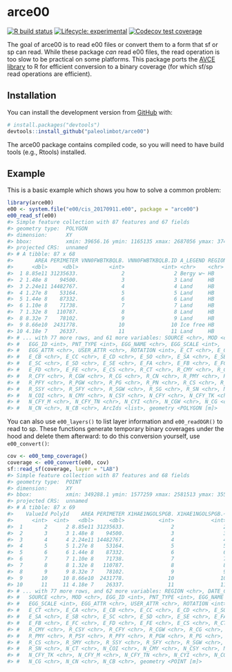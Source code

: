 
<!-- README.md is generated from README.Rmd. Please edit that file -->

# arce00

<!-- badges: start -->

[![R build
status](https://github.com/paleolimbot/arce00/workflows/R-CMD-check/badge.svg)](https://github.com/paleolimbot/arce00/actions)
[![Lifecycle:
experimental](https://img.shields.io/badge/lifecycle-experimental-orange.svg)](https://www.tidyverse.org/lifecycle/#experimental)
[![Codecov test
coverage](https://codecov.io/gh/paleolimbot/arce00/branch/master/graph/badge.svg)](https://codecov.io/gh/paleolimbot/arce00?branch=master)
<!-- badges: end -->

The goal of arce00 is to read e00 files or convert them to a form that
sf or sp can read. While these package *can* read e00 files, the read
operation is too slow to be practical on some platforms. This package
ports the [AVCE library](http://avce00.maptools.org/avce00/avce00.html)
to R for efficient conversion to a binary coverage (for which sf/sp read
operations are efficient).

## Installation

You can install the development version from
[GitHub](https://github.com/) with:

``` r
# install.packages("devtools")
devtools::install_github("paleolimbot/arce00")
```

The arce00 package contains compiled code, so you will need to have
build tools (e.g., Rtools) installed.

## Example

This is a basic example which shows you how to solve a common problem:

``` r
library(arce00)
e00 <- system.file("e00/cis_20170911.e00", package = "arce00")
e00_read_sf(e00)
#> Simple feature collection with 87 features and 67 fields
#> geometry type:  POLYGON
#> dimension:      XY
#> bbox:           xmin: 39656.16 ymin: 1165135 xmax: 2687056 ymax: 3743606
#> projected CRS:  unnamed
#> # A tibble: 87 x 68
#>       AREA PERIMETER VNN0FWBTKBQLB. VNN0FWBTKBQLB.ID A_LEGEND REGION DATE_CARTE
#>      <dbl>     <dbl>          <int>            <int> <chr>    <chr>  <chr>     
#>  1 8.85e11 31235633.              2                2 Bergy w~ HB     20170911  
#>  2 1.48e 8    94500.              3                3 Land     HB     20170911  
#>  3 2.24e11 14482767.              4                4 Land     HB     20170911  
#>  4 1.27e 8    53164.              5                5 Land     HB     20170911  
#>  5 1.44e 8    87332.              6                6 Land     HB     20170911  
#>  6 1.10e 8    71738.              7                7 Land     HB     20170911  
#>  7 1.32e 8   110787.              8                8 Land     HB     20170911  
#>  8 8.32e 7    78102.              9                9 Land     HB     20170911  
#>  9 8.66e10  2431778.             10               10 Ice free HB     20170911  
#> 10 4.18e 7    26337.             11               11 Land     HB     20170911  
#> # ... with 77 more rows, and 61 more variables: SOURCE <chr>, MOD <chr>,
#> #   EGG_ID <int>, PNT_TYPE <int>, EGG_NAME <chr>, EGG_SCALE <int>,
#> #   EGG_ATTR <chr>, USER_ATTR <chr>, ROTATION <int>, E_CT <chr>, E_CA <chr>,
#> #   E_CB <chr>, E_CC <chr>, E_CD <chr>, E_SO <chr>, E_SA <chr>, E_SB <chr>,
#> #   E_SC <chr>, E_SD <chr>, E_SE <chr>, E_FA <chr>, E_FB <chr>, E_FC <chr>,
#> #   E_FD <chr>, E_FE <chr>, E_CS <chr>, R_CT <chr>, R_CMY <chr>, R_CSY <chr>,
#> #   R_CFY <chr>, R_CGW <chr>, R_CG <chr>, R_CN <chr>, R_PMY <chr>, R_PSY <chr>,
#> #   R_PFY <chr>, R_PGW <chr>, R_PG <chr>, R_PN <chr>, R_CS <chr>, R_SMY <chr>,
#> #   R_SSY <chr>, R_SFY <chr>, R_SGW <chr>, R_SG <chr>, R_SN <chr>, N_CT <chr>,
#> #   N_COI <chr>, N_CMY <chr>, N_CSY <chr>, N_CFY <chr>, N_CFY_TK <chr>,
#> #   N_CFY_M <chr>, N_CFY_TN <chr>, N_CYI <chr>, N_CGW <chr>, N_CG <chr>,
#> #   N_CN <chr>, N_CB <chr>, ArcIds <list>, geometry <POLYGON [m]>
```

You can also use `e00_layers()` to list layer information and
`e00_readOGR()` to read to sp. These functions generate temporary binary
coverages under the hood and delete them afterward: to do this
conversion yourself, use `e00_convert()`:

``` r
cov <- e00_temp_coverage()
coverage <- e00_convert(e00, cov)
sf::read_sf(coverage, layer = "LAB")
#> Simple feature collection with 87 features and 68 fields
#> geometry type:  POINT
#> dimension:      XY
#> bbox:           xmin: 349288.1 ymin: 1577259 xmax: 2581513 ymax: 3557555
#> projected CRS:  unnamed
#> # A tibble: 87 x 69
#>    ValueId PolyId    AREA PERIMETER X1HAE1NGOLSPGB. X1HAE1NGOLSPGB.~ A_LEGEND
#>      <int>  <int>   <dbl>     <dbl>           <int>            <int> <chr>   
#>  1       2      2 8.85e11 31235633.               2                2 Bergy w~
#>  2       3      3 1.48e 8    94500.               3                3 Land    
#>  3       4      4 2.24e11 14482767.               4                4 Land    
#>  4       5      5 1.27e 8    53164.               5                5 Land    
#>  5       6      6 1.44e 8    87332.               6                6 Land    
#>  6       7      7 1.10e 8    71738.               7                7 Land    
#>  7       8      8 1.32e 8   110787.               8                8 Land    
#>  8       9      9 8.32e 7    78102.               9                9 Land    
#>  9      10     10 8.66e10  2431778.              10               10 Ice free
#> 10      11     11 4.18e 7    26337.              11               11 Land    
#> # ... with 77 more rows, and 62 more variables: REGION <chr>, DATE_CARTE <chr>,
#> #   SOURCE <chr>, MOD <chr>, EGG_ID <int>, PNT_TYPE <int>, EGG_NAME <chr>,
#> #   EGG_SCALE <int>, EGG_ATTR <chr>, USER_ATTR <chr>, ROTATION <int>,
#> #   E_CT <chr>, E_CA <chr>, E_CB <chr>, E_CC <chr>, E_CD <chr>, E_SO <chr>,
#> #   E_SA <chr>, E_SB <chr>, E_SC <chr>, E_SD <chr>, E_SE <chr>, E_FA <chr>,
#> #   E_FB <chr>, E_FC <chr>, E_FD <chr>, E_FE <chr>, E_CS <chr>, R_CT <chr>,
#> #   R_CMY <chr>, R_CSY <chr>, R_CFY <chr>, R_CGW <chr>, R_CG <chr>, R_CN <chr>,
#> #   R_PMY <chr>, R_PSY <chr>, R_PFY <chr>, R_PGW <chr>, R_PG <chr>, R_PN <chr>,
#> #   R_CS <chr>, R_SMY <chr>, R_SSY <chr>, R_SFY <chr>, R_SGW <chr>, R_SG <chr>,
#> #   R_SN <chr>, N_CT <chr>, N_COI <chr>, N_CMY <chr>, N_CSY <chr>, N_CFY <chr>,
#> #   N_CFY_TK <chr>, N_CFY_M <chr>, N_CFY_TN <chr>, N_CYI <chr>, N_CGW <chr>,
#> #   N_CG <chr>, N_CN <chr>, N_CB <chr>, geometry <POINT [m]>
```
